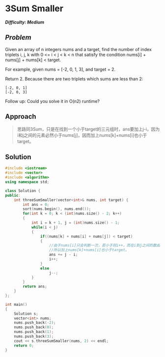 # 3Sum Smaller

_**Difficulty: Medium**_

## _Problem_
Given an array of n integers nums and a target, find the number of index triplets i, j, k with 0 <= i < j < k < n that satisfy the condition nums[i] + nums[j] + nums[k] < target.

For example, given nums = [-2, 0, 1, 3], and target = 2.

Return 2. Because there are two triplets which sums are less than 2:

```
[-2, 0, 1]
[-2, 0, 3]
```
Follow up: 
Could you solve it in O(n2) runtime?

## Approach
> 思路同3Sum，只是在找到一个小于target的三元组时，ans要加上j-i，因为i和j之间的元素必然小于nums[j]，因而加上nums[k]+nums[i]也小于target。

## Solution
```c++
#include <iostream>
#include <vector>
#include <algorithm>
using namespace std;

class Solution {
public:
    int threeSumSmaller(vector<int>& nums, int target) {
        int ans = 0;
        sort(nums.begin(), nums.end());
        for(int k = 0; k < (int)nums.size() - 2; k++)
        {
            int i = k + 1, j = (int)nums.size() - 1;
            while(i < j)
            {
                if((nums[k] + nums[i] + nums[j]) < target)
                {
                    //由于nums[i]只会判断一次，若小于则i++，而在i到j之间的数由于其小于nums[j]，
                    //所以加上nums[k]+nums[i]也小于target。
                    ans += j - i;
                    i++;
                }
                else
                    j--;
            }
        }
        return ans;
    }
};

int main()
{
    Solution s;
    vector<int> nums;
    nums.push_back(-2);
    nums.push_back(0);
    nums.push_back(1);
    nums.push_back(3);
    cout << s.threeSumSmaller(nums, 2) << endl;
    return 0;
}
```